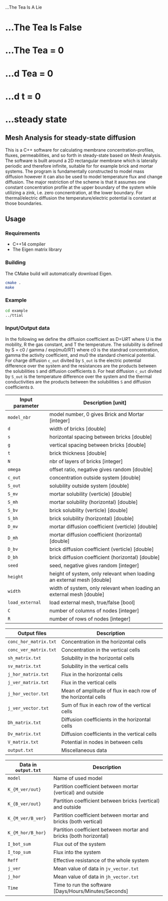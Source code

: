 
 ...The Tea Is A Lie
# ...The Tea Is False
# ...The Tea = 0
# ...d Tea = 0
# ...d t = 0
# ...steady state

## Mesh Analysis for steady-state diffusion

This is a C++ software for calculating membrane concentration-profiles, fluxes, permeabilities, and so forth in steady-state based on Mesh Analysis. The software is built around a 2D rectangular membrane which is laterally periodic and therefore infinite, suitable for for example brick and mortar systems. The program is fundamentally constructed to model mass diffusion however it can also be used to model temperature flux and change diffusion. The major restriction of the scheme is that it assumes one constant concentration profile at the upper boundary of the system while utilizing a zink, i.e. zero concnentration, at the lower boundary. For thermal/electric diffusion the temperature/electric potential is constant at those boundaries.

## Usage

### Requirements

- C++14 compiler
- The Eigen matrix library

### Building

The CMake build will automatically download Eigen.

~~~ bash
cmake .
make
~~~

### Example

~~~ bash
cd example
../ttial
~~~

### Input/Output data

In the following we define the diffusion coefficient as D=U*R*T where U is the mobility, R the gas constant, and T the temperature. The solubility is defined by S = c0 / gamma / exp(mu0/RT) where c0 is the standrad concentration, gamma the activity coefficient, and mu0 the standard chemical potential. For charge diffusion `c_out` divited by `S_out` is the electric potential difference over the system and the resistances are the products between the solubilities `S` and diffusion coefficients `D`. For heat diffusion `c_out` divited by `S_out` is the temperature difference over the system and the thermal conductivities are the products between the solubilities `S` and diffusion coefficients `D`.

Input parameter    | Description [unit]
------------------ | -------------------
`model_nbr`	   | model number, 0 gives Brick and Mortar [integer]
`d`		   | width of bricks [double]
`s`		   | horizontal spacing between bricks [double]
`g`		   | vertical spacing between bricks [double]
`t`		   | brick thickness [double]
`N`		   | nbr of layers of bricks [integer]
`omega`		   | offset ratio, negative gives random [double]
`c_out`		   | concentration outside system [double]
`S_out`		   | solubility outside system [double]
`S_mv`		   | mortar solubility (verticle) [double]
`S_mh`		   | mortar solubility (horizontal) [double]
`S_bv`		   | brick solubility (verticle) [double]
`S_bh`		   | brick solubility (horizontal) [double]
`D_mv`		   | mortar diffusion coefficient (verticle) [double]
`D_mh`		   | mortar diffusion coefficient (horizontal) [double]
`D_bv`		   | brick diffusion coefficient (verticle) [double]
`D_bh`		   | brick diffusion coefficient (horizontal) [double]
`seed`		   | seed, negative gives random [integer]
`height`	   | height of system, only relevant when loading an external mesh [double]
`width`		   | width of system, only relevant when loading an external mesh [double]
`load_external`	   | load external mesh, true/false [bool]
`C`		   | number of columns of nodes [integer]
`R`		   | number of rows of nodes [integer]

Output files                | Description
--------------------------- | -------------
`conc_hor_matrix.txt`       | Concentration in the horizontal cells
`conc_ver_matrix.txt`       | Concentration in the vertical cells
`sh_matrix.txt`             | Solubility in the horizontal cells
`sv_matrix.txt`             | Solubility in the vertical cells
`j_hor_matrix.txt`          | Flux in the horizontal cells
`j_ver_matrix.txt`          | Flux in the vertical cells
`j_hor_vector.txt`          | Mean of amplitude of flux in each row of the horizontal cells
`j_ver_vector.txt`          | Sum of flux in each row of the vertical cells
`Dh_matrix.txt`             | Diffusion coefficients in the horizontal cells
`Dv_matrix.txt`             | Diffusion coefficients in the vertical cells
`V_matrix.txt`              | Potential in nodes in between cells
`output.txt`                | Miscellaneous data

Data in `output.txt`        | Description
--------------------------- | -------------
`model`                     | Name of used model
`K_{M_ver/out}`             | Partition coefficient between mortar (vertical) and outside
`K_{B_ver/out}`             | Partition coefficient between bricks (vertical) and outside
`K_{M_ver/B_ver}`           | Partition coefficient between mortar and bricks (both vertical) 
`K_{M_hor/B_hor}`           | Partition coefficient between mortar and bricks (both horizontal) 
`I_bot_sum`                 | Flux out of the system
`I_top_sum`                 | Flux into the system
`Reff`                      | Effective resistance of the whole system
`j_ver`                     | Mean value of data in `jv_vector.txt`
`j_hor`                     | Mean value of data in `jh_vector.txt`
`Time`                      | Time to run the software [Days/Hours/Minutes/Seconds]
